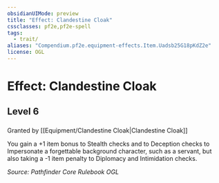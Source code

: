 ```yaml
---
obsidianUIMode: preview
title: "Effect: Clandestine Cloak"
cssclasses: pf2e,pf2e-spell
tags:
  - trait/
aliases: "Compendium.pf2e.equipment-effects.Item.Uadsb25G18pKdZ2e"
license: OGL
---
```

# Effect: Clandestine Cloak
## Level 6
### 






Granted by [[Equipment/Clandestine Cloak|Clandestine Cloak]]

You gain a +1 item bonus to Stealth checks and to Deception checks to Impersonate a forgettable background character, such as a servant, but also taking a -1 item penalty to Diplomacy and Intimidation checks.

*Source: Pathfinder Core Rulebook*
*OGL*
